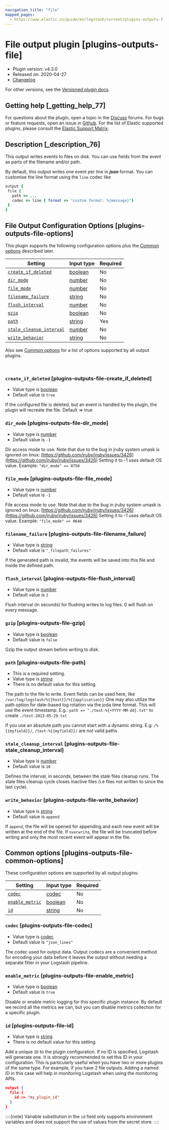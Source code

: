 ```yaml
---
navigation_title: "file"
mapped_pages:
  - https://www.elastic.co/guide/en/logstash/current/plugins-outputs-file.html
---
```


# File output plugin [plugins-outputs-file]


* Plugin version: v4.3.0
* Released on: 2020-04-27
* [Changelog](https://github.com/logstash-plugins/logstash-output-file/blob/v4.3.0/CHANGELOG.md)

For other versions, see the [Versioned plugin docs](/vpr/output-file-index.md).

## Getting help [_getting_help_77]

For questions about the plugin, open a topic in the [Discuss](http://discuss.elastic.co) forums. For bugs or feature requests, open an issue in [Github](https://github.com/logstash-plugins/logstash-output-file). For the list of Elastic supported plugins, please consult the [Elastic Support Matrix](https://www.elastic.co/support/matrix#logstash_plugins).


## Description [_description_76]

This output writes events to files on disk. You can use fields from the event as parts of the filename and/or path.

By default, this output writes one event per line in ***json*** format. You can customise the line format using the `line` codec like

```ruby
output {
 file {
   path => ...
   codec => line { format => "custom format: %{message}"}
 }
}
```


## File Output Configuration Options [plugins-outputs-file-options]

This plugin supports the following configuration options plus the [Common options](plugins-outputs-file.md#plugins-outputs-file-common-options) described later.

| Setting | Input type | Required |
| --- | --- | --- |
| [`create_if_deleted`](plugins-outputs-file.md#plugins-outputs-file-create_if_deleted) | [boolean](value-types.md#boolean) | No |
| [`dir_mode`](plugins-outputs-file.md#plugins-outputs-file-dir_mode) | [number](value-types.md#number) | No |
| [`file_mode`](plugins-outputs-file.md#plugins-outputs-file-file_mode) | [number](value-types.md#number) | No |
| [`filename_failure`](plugins-outputs-file.md#plugins-outputs-file-filename_failure) | [string](value-types.md#string) | No |
| [`flush_interval`](plugins-outputs-file.md#plugins-outputs-file-flush_interval) | [number](value-types.md#number) | No |
| [`gzip`](plugins-outputs-file.md#plugins-outputs-file-gzip) | [boolean](value-types.md#boolean) | No |
| [`path`](plugins-outputs-file.md#plugins-outputs-file-path) | [string](value-types.md#string) | Yes |
| [`stale_cleanup_interval`](plugins-outputs-file.md#plugins-outputs-file-stale_cleanup_interval) | [number](value-types.md#number) | No |
| [`write_behavior`](plugins-outputs-file.md#plugins-outputs-file-write_behavior) | [string](value-types.md#string) | No |

Also see [Common options](plugins-outputs-file.md#plugins-outputs-file-common-options) for a list of options supported by all output plugins.

 

### `create_if_deleted` [plugins-outputs-file-create_if_deleted]

* Value type is [boolean](value-types.md#boolean)
* Default value is `true`

If the configured file is deleted, but an event is handled by the plugin, the plugin will recreate the file. Default ⇒ true


### `dir_mode` [plugins-outputs-file-dir_mode]

* Value type is [number](value-types.md#number)
* Default value is `-1`

Dir access mode to use. Note that due to the bug in jruby system umask is ignored on linux: [https://github.com/jruby/jruby/issues/3426](https://github.com/jruby/jruby/issues/3426) Setting it to -1 uses default OS value. Example: `"dir_mode" => 0750`


### `file_mode` [plugins-outputs-file-file_mode]

* Value type is [number](value-types.md#number)
* Default value is `-1`

File access mode to use. Note that due to the bug in jruby system umask is ignored on linux: [https://github.com/jruby/jruby/issues/3426](https://github.com/jruby/jruby/issues/3426) Setting it to -1 uses default OS value. Example: `"file_mode" => 0640`


### `filename_failure` [plugins-outputs-file-filename_failure]

* Value type is [string](value-types.md#string)
* Default value is `"_filepath_failures"`

If the generated path is invalid, the events will be saved into this file and inside the defined path.


### `flush_interval` [plugins-outputs-file-flush_interval]

* Value type is [number](value-types.md#number)
* Default value is `2`

Flush interval (in seconds) for flushing writes to log files. 0 will flush on every message.


### `gzip` [plugins-outputs-file-gzip]

* Value type is [boolean](value-types.md#boolean)
* Default value is `false`

Gzip the output stream before writing to disk.


### `path` [plugins-outputs-file-path]

* This is a required setting.
* Value type is [string](value-types.md#string)
* There is no default value for this setting.

The path to the file to write. Event fields can be used here, like `/var/log/logstash/%{{host}}/%{{application}}` One may also utilize the path option for date-based log rotation via the joda time format. This will use the event timestamp. E.g.: `path => "./test-%{+YYYY-MM-dd}.txt"` to create `./test-2013-05-29.txt`

If you use an absolute path you cannot start with a dynamic string. E.g: `/%{{myfield}}/`, `/test-%{{myfield}}/` are not valid paths


### `stale_cleanup_interval` [plugins-outputs-file-stale_cleanup_interval]

* Value type is [number](value-types.md#number)
* Default value is `10`

Defines the interval, in seconds, between the stale files cleanup runs. The stale files cleanup cycle closes inactive files (i.e files not written to since the last cycle).


### `write_behavior` [plugins-outputs-file-write_behavior]

* Value type is [string](value-types.md#string)
* Default value is `append`

If `append`, the file will be opened for appending and each new event will be written at the end of the file. If `overwrite`, the file will be truncated before writing and only the most recent event will appear in the file.



## Common options [plugins-outputs-file-common-options]

These configuration options are supported by all output plugins:

| Setting | Input type | Required |
| --- | --- | --- |
| [`codec`](plugins-outputs-file.md#plugins-outputs-file-codec) | [codec](logstash://reference/configuration-file-structure.md#codec) | No |
| [`enable_metric`](plugins-outputs-file.md#plugins-outputs-file-enable_metric) | [boolean](logstash://reference/configuration-file-structure.md#boolean) | No |
| [`id`](plugins-outputs-file.md#plugins-outputs-file-id) | [string](logstash://reference/configuration-file-structure.md#string) | No |

### `codec` [plugins-outputs-file-codec]

* Value type is [codec](logstash://reference/configuration-file-structure.md#codec)
* Default value is `"json_lines"`

The codec used for output data. Output codecs are a convenient method for encoding your data before it leaves the output without needing a separate filter in your Logstash pipeline.


### `enable_metric` [plugins-outputs-file-enable_metric]

* Value type is [boolean](logstash://reference/configuration-file-structure.md#boolean)
* Default value is `true`

Disable or enable metric logging for this specific plugin instance. By default we record all the metrics we can, but you can disable metrics collection for a specific plugin.


### `id` [plugins-outputs-file-id]

* Value type is [string](logstash://reference/configuration-file-structure.md#string)
* There is no default value for this setting.

Add a unique `ID` to the plugin configuration. If no ID is specified, Logstash will generate one. It is strongly recommended to set this ID in your configuration. This is particularly useful when you have two or more plugins of the same type. For example, if you have 2 file outputs. Adding a named ID in this case will help in monitoring Logstash when using the monitoring APIs.

```json
output {
  file {
    id => "my_plugin_id"
  }
}
```

::::{note} 
Variable substitution in the `id` field only supports environment variables and does not support the use of values from the secret store.
::::




